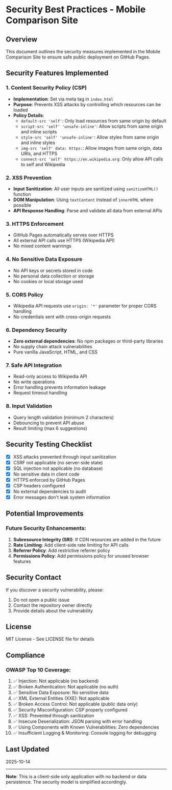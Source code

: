 # Security Best Practices - Mobile Comparison Site

## Overview
This document outlines the security measures implemented in the Mobile Comparison Site to ensure safe public deployment on GitHub Pages.

## Security Features Implemented

### 1. Content Security Policy (CSP)
- **Implementation**: Set via meta tag in `index.html`
- **Purpose**: Prevents XSS attacks by controlling which resources can be loaded
- **Policy Details**:
  - `default-src 'self'`: Only load resources from same origin by default
  - `script-src 'self' 'unsafe-inline'`: Allow scripts from same origin and inline scripts
  - `style-src 'self' 'unsafe-inline'`: Allow styles from same origin and inline styles
  - `img-src 'self' data: https:`: Allow images from same origin, data URIs, and HTTPS
  - `connect-src 'self' https://en.wikipedia.org`: Only allow API calls to self and Wikipedia

### 2. XSS Prevention
- **Input Sanitization**: All user inputs are sanitized using `sanitizeHTML()` function
- **DOM Manipulation**: Using `textContent` instead of `innerHTML` where possible
- **API Response Handling**: Parse and validate all data from external APIs

### 3. HTTPS Enforcement
- GitHub Pages automatically serves over HTTPS
- All external API calls use HTTPS (Wikipedia API)
- No mixed content warnings

### 4. No Sensitive Data Exposure
- No API keys or secrets stored in code
- No personal data collection or storage
- No cookies or local storage used

### 5. CORS Policy
- Wikipedia API requests use `origin: '*'` parameter for proper CORS handling
- No credentials sent with cross-origin requests

### 6. Dependency Security
- **Zero external dependencies**: No npm packages or third-party libraries
- No supply chain attack vulnerabilities
- Pure vanilla JavaScript, HTML, and CSS

### 7. Safe API Integration
- Read-only access to Wikipedia API
- No write operations
- Error handling prevents information leakage
- Request timeout handling

### 8. Input Validation
- Query length validation (minimum 2 characters)
- Debouncing to prevent API abuse
- Result limiting (max 6 suggestions)

## Security Testing Checklist

- [x] XSS attacks prevented through input sanitization
- [x] CSRF not applicable (no server-side state)
- [x] SQL injection not applicable (no database)
- [x] No sensitive data in client code
- [x] HTTPS enforced by GitHub Pages
- [x] CSP headers configured
- [x] No external dependencies to audit
- [x] Error messages don't leak system information

## Potential Improvements

### Future Security Enhancements:
1. **Subresource Integrity (SRI)**: If CDN resources are added in the future
2. **Rate Limiting**: Add client-side rate limiting for API calls
3. **Referrer Policy**: Add restrictive referrer policy
4. **Permissions Policy**: Add permissions policy for unused browser features

## Security Contact

If you discover a security vulnerability, please:
1. Do not open a public issue
2. Contact the repository owner directly
3. Provide details about the vulnerability

## License
MIT License - See LICENSE file for details

## Compliance

### OWASP Top 10 Coverage:
1. ✅ Injection: Not applicable (no backend)
2. ✅ Broken Authentication: Not applicable (no auth)
3. ✅ Sensitive Data Exposure: No sensitive data
4. ✅ XML External Entities (XXE): Not applicable
5. ✅ Broken Access Control: Not applicable (public data only)
6. ✅ Security Misconfiguration: CSP properly configured
7. ✅ XSS: Prevented through sanitization
8. ✅ Insecure Deserialization: JSON parsing with error handling
9. ✅ Using Components with Known Vulnerabilities: Zero dependencies
10. ✅ Insufficient Logging & Monitoring: Console logging for debugging

## Last Updated
2025-10-14

---
**Note**: This is a client-side only application with no backend or data persistence. The security model is simplified accordingly.
